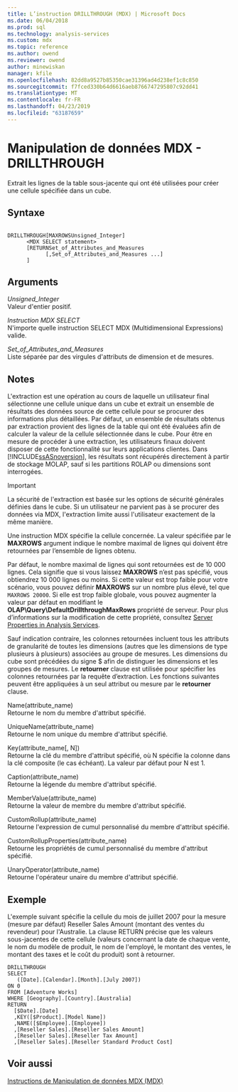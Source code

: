 ```yaml
---
title: L’instruction DRILLTHROUGH (MDX) | Microsoft Docs
ms.date: 06/04/2018
ms.prod: sql
ms.technology: analysis-services
ms.custom: mdx
ms.topic: reference
ms.author: owend
ms.reviewer: owend
author: minewiskan
manager: kfile
ms.openlocfilehash: 82dd8a9527b85350cae31396ad4d238ef1c8c850
ms.sourcegitcommit: f7fced330b64d6616aeb8766747295807c92dd41
ms.translationtype: MT
ms.contentlocale: fr-FR
ms.lasthandoff: 04/23/2019
ms.locfileid: "63187659"
---
```

# <a name="mdx-data-manipulation---drillthrough"></a>Manipulation de données MDX - DRILLTHROUGH


  Extrait les lignes de la table sous-jacente qui ont été utilisées pour créer une cellule spécifiée dans un cube.  
  
## <a name="syntax"></a>Syntaxe  
  
```  
  
DRILLTHROUGH[MAXROWSUnsigned_Integer]   
      <MDX SELECT statement>   
      [RETURNSet_of_Attributes_and_Measures   
            [,Set_of_Attributes_and_Measures ...]  
      ]  
```  
  
## <a name="arguments"></a>Arguments  
 *Unsigned_Integer*  
 Valeur d'entier positif.  
  
 *Instruction MDX SELECT*  
 N'importe quelle instruction SELECT MDX (Multidimensional Expressions) valide.  
  
 *Set_of_Attributes_and_Measures*  
 Liste séparée par des virgules d'attributs de dimension et de mesures.  
  
## <a name="remarks"></a>Notes  
 L'extraction est une opération au cours de laquelle un utilisateur final sélectionne une cellule unique dans un cube et extrait un ensemble de résultats des données source de cette cellule pour se procurer des informations plus détaillées. Par défaut, un ensemble de résultats obtenus par extraction provient des lignes de la table qui ont été évaluées afin de calculer la valeur de la cellule sélectionnée dans le cube. Pour être en mesure de procéder à une extraction, les utilisateurs finaux doivent disposer de cette fonctionnalité sur leurs applications clientes. Dans [!INCLUDE[ssASnoversion](../includes/ssasnoversion-md.md)], les résultats sont récupérés directement à partir de stockage MOLAP, sauf si les partitions ROLAP ou dimensions sont interrogées.  
  
> [!IMPORTANT]  
>  La sécurité de l'extraction est basée sur les options de sécurité générales définies dans le cube. Si un utilisateur ne parvient pas à se procurer des données via MDX, l'extraction limite aussi l'utilisateur exactement de la même manière.  
  
 Une instruction MDX spécifie la cellule concernée. La valeur spécifiée par le **MAXROWS** argument indique le nombre maximal de lignes qui doivent être retournées par l’ensemble de lignes obtenu.  
  
 Par défaut, le nombre maximal de lignes qui sont retournées est de 10 000 lignes. Cela signifie que si vous laissez **MAXROWS** n’est pas spécifié, vous obtiendrez 10 000 lignes ou moins. Si cette valeur est trop faible pour votre scénario, vous pouvez définir **MAXROWS** sur un nombre plus élevé, tel que `MAXROWS 20000`. Si elle est trop faible globale, vous pouvez augmenter la valeur par défaut en modifiant le **OLAP\Query\DefaultDrillthroughMaxRows** propriété de serveur. Pour plus d’informations sur la modification de cette propriété, consultez [Server Properties in Analysis Services](../analysis-services/server-properties/server-properties-in-analysis-services.md).  
  
 Sauf indication contraire, les colonnes retournées incluent tous les attributs de granularité de toutes les dimensions (autres que les dimensions de type plusieurs à plusieurs) associées au groupe de mesures. Les dimensions du cube sont précédées du signe $ afin de distinguer les dimensions et les groupes de mesures. Le **retourner** clause est utilisée pour spécifier les colonnes retournées par la requête d’extraction. Les fonctions suivantes peuvent être appliquées à un seul attribut ou mesure par le **retourner** clause.  
  
 Name(attribute_name)  
 Retourne le nom du membre d'attribut spécifié.  
  
 UniqueName(attribute_name)  
 Retourne le nom unique du membre d'attribut spécifié.  
  
 Key(attribute_name[, N])  
 Retourne la clé du membre d'attribut spécifié, où N spécifie la colonne dans la clé composite (le cas échéant). La valeur par défaut pour N est 1.  
  
 Caption(attribute_name)  
 Retourne la légende du membre d'attribut spécifié.  
  
 MemberValue(attribute_name)  
 Retourne la valeur de membre du membre d'attribut spécifié.  
  
 CustomRollup(attribute_name)  
 Retourne l'expression de cumul personnalisé du membre d'attribut spécifié.  
  
 CustomRollupProperties(attribute_name)  
 Retourne les propriétés de cumul personnalisé du membre d'attribut spécifié.  
  
 UnaryOperator(attribute_name)  
 Retourne l'opérateur unaire du membre d'attribut spécifié.  
  
## <a name="example"></a>Exemple  
 L'exemple suivant spécifie la cellule du mois de juillet 2007 pour la mesure (mesure par défaut) Reseller Sales Amount (montant des ventes du revendeur) pour l'Australie. La clause RETURN précise que les valeurs sous-jacentes de cette cellule (valeurs concernant la date de chaque vente, le nom du modèle de produit, le nom de l'employé, le montant des ventes, le montant des taxes et le coût du produit) sont à retourner.  
  
```  
DRILLTHROUGH  
SELECT  
   ([Date].[Calendar].[Month].[July 2007])  
ON 0   
FROM [Adventure Works]  
WHERE [Geography].[Country].[Australia]  
RETURN   
  [$Date].[Date]  
  ,KEY([$Product].[Model Name])  
  ,NAME([$Employee].[Employee])  
  ,[Reseller Sales].[Reseller Sales Amount]  
  ,[Reseller Sales].[Reseller Tax Amount]  
  ,[Reseller Sales].[Reseller Standard Product Cost]  
```  
  
## <a name="see-also"></a>Voir aussi  
 [Instructions de Manipulation de données MDX &#40;MDX&#41;](../mdx/mdx-data-manipulation-statements-mdx.md)  
  
  
